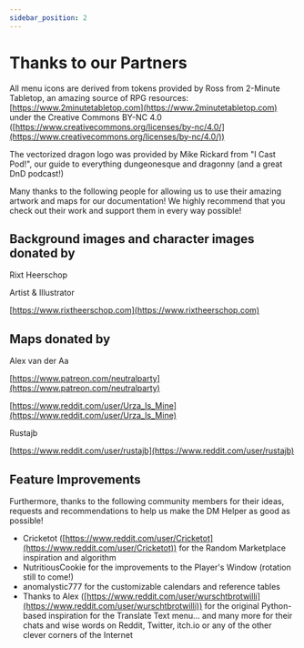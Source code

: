 ```yaml
---
sidebar_position: 2
---
```


# Thanks to our Partners

All menu icons are derived from tokens provided by Ross from 2-Minute Tabletop, an amazing source of RPG resources: [https://www.2minutetabletop.com](https://www.2minutetabletop.com)
under the Creative Commons BY-NC 4.0 ([https://www.creativecommons.org/licenses/by-nc/4.0/](https://www.creativecommons.org/licenses/by-nc/4.0/))

The vectorized dragon logo was provided by Mike Rickard from "I Cast Pod!", our guide to everything dungeonesque and dragonny (and a great DnD podcast!)

Many thanks to the following people for allowing us to use their amazing artwork and maps for our documentation! We highly recommend that you check out their work and support them in every way possible!

## Background images and character images donated by

Rixt Heerschop

Artist & Illustrator

[https://www.rixtheerschop.com](https://www.rixtheerschop.com)

## Maps donated by

Alex van der Aa

[https://www.patreon.com/neutralparty](https://www.patreon.com/neutralparty)

[https://www.reddit.com/user/Urza_Is_Mine](https://www.reddit.com/user/Urza_Is_Mine)

Rustajb

[https://www.reddit.com/user/rustajb](https://www.reddit.com/user/rustajb)

## Feature Improvements

Furthermore, thanks to the following community members for their ideas, requests and recommendations to help us make the DM Helper as good as possible!

- Cricketot ([https://www.reddit.com/user/Cricketot](https://www.reddit.com/user/Cricketot)) for the Random Marketplace inspiration and algorithm
- NutritiousCookie for the improvements to the Player's Window (rotation still to come!)
- anomalystic777 for the customizable calendars and reference tables
- Thanks to Alex ([https://www.reddit.com/user/wurschtbrotwilli](https://www.reddit.com/user/wurschtbrotwilli)) for the original Python-based inspiration for the Translate Text menu... and many more for their chats and wise words on Reddit, Twitter, itch.io or any of the other clever corners of the Internet
